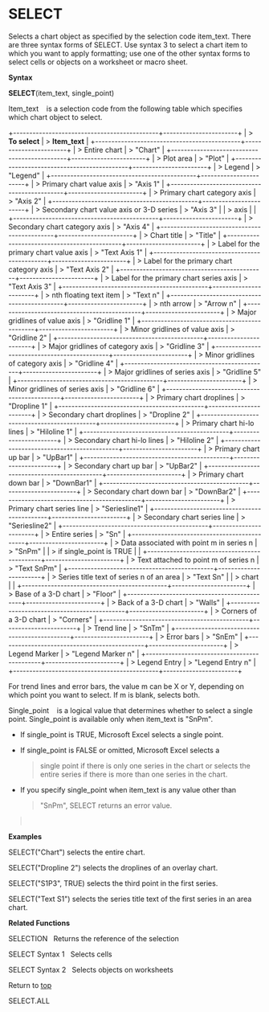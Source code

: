 SELECT
===============

Selects a chart object as specified by the selection code item\_text.
There are three syntax forms of SELECT. Use syntax 3 to select a chart
item to which you want to apply formatting; use one of the other syntax
forms to select cells or objects on a worksheet or macro sheet.

**Syntax**

**SELECT**(item\_text, single\_point)

Item\_text    is a selection code from the following table which
specifies which chart object to select.

+---------------------------------------------+-----------------------+
| > **To select**                             | > **Item\_text**      |
+---------------------------------------------+-----------------------+
| > Entire chart                              | > \"Chart\"           |
+---------------------------------------------+-----------------------+
| > Plot area                                 | > \"Plot\"            |
+---------------------------------------------+-----------------------+
| > Legend                                    | > \"Legend\"          |
+---------------------------------------------+-----------------------+
| > Primary chart value axis                  | > \"Axis 1\"          |
+---------------------------------------------+-----------------------+
| > Primary chart category axis               | > \"Axis 2\"          |
+---------------------------------------------+-----------------------+
| > Secondary chart value axis or 3-D series  | > \"Axis 3\"          |
| > axis                                      |                       |
+---------------------------------------------+-----------------------+
| > Secondary chart category axis             | > \"Axis 4\"          |
+---------------------------------------------+-----------------------+
| > Chart title                               | > \"Title\"           |
+---------------------------------------------+-----------------------+
| > Label for the primary chart value axis    | > \"Text Axis 1\"     |
+---------------------------------------------+-----------------------+
| > Label for the primary chart category axis | > \"Text Axis 2\"     |
+---------------------------------------------+-----------------------+
| > Label for the primary chart series axis   | > \"Text Axis 3\"     |
+---------------------------------------------+-----------------------+
| > nth floating text item                    | > \"Text n\"          |
+---------------------------------------------+-----------------------+
| > nth arrow                                 | > \"Arrow n\"         |
+---------------------------------------------+-----------------------+
| > Major gridlines of value axis             | > \"Gridline 1\"      |
+---------------------------------------------+-----------------------+
| > Minor gridlines of value axis             | > \"Gridline 2\"      |
+---------------------------------------------+-----------------------+
| > Major gridlines of category axis          | > \"Gridline 3\"      |
+---------------------------------------------+-----------------------+
| > Minor gridlines of category axis          | > \"Gridline 4\"      |
+---------------------------------------------+-----------------------+
| > Major gridlines of series axis            | > \"Gridline 5\"      |
+---------------------------------------------+-----------------------+
| > Minor gridlines of series axis            | > \"Gridline 6\"      |
+---------------------------------------------+-----------------------+
| > Primary chart droplines                   | > \"Dropline 1\"      |
+---------------------------------------------+-----------------------+
| > Secondary chart droplines                 | > \"Dropline 2\"      |
+---------------------------------------------+-----------------------+
| > Primary chart hi-lo lines                 | > \"Hiloline 1\"      |
+---------------------------------------------+-----------------------+
| > Secondary chart hi-lo lines               | > \"Hiloline 2\"      |
+---------------------------------------------+-----------------------+
| > Primary chart up bar                      | > \"UpBar1\"          |
+---------------------------------------------+-----------------------+
| > Secondary chart up bar                    | > \"UpBar2\"          |
+---------------------------------------------+-----------------------+
| > Primary chart down bar                    | > \"DownBar1\"        |
+---------------------------------------------+-----------------------+
| > Secondary chart down bar                  | > \"DownBar2\"        |
+---------------------------------------------+-----------------------+
| > Primary chart series line                 | > \"Seriesline1\"     |
+---------------------------------------------+-----------------------+
| > Secondary chart series line               | > \"Seriesline2\"     |
+---------------------------------------------+-----------------------+
| > Entire series                             | > \"Sn\"              |
+---------------------------------------------+-----------------------+
| > Data associated with point m in series n  | > \"SnPm\"            |
| > if single\_point is TRUE                  |                       |
+---------------------------------------------+-----------------------+
| > Text attached to point m of series n      | > \"Text SnPm\"       |
+---------------------------------------------+-----------------------+
| > Series title text of series n of an area  | > \"Text Sn\"         |
| > chart                                     |                       |
+---------------------------------------------+-----------------------+
| > Base of a 3-D chart                       | > \"Floor\"           |
+---------------------------------------------+-----------------------+
| > Back of a 3-D chart                       | > \"Walls\"           |
+---------------------------------------------+-----------------------+
| > Corners of a 3-D chart                    | > \"Corners\"         |
+---------------------------------------------+-----------------------+
| > Trend line                                | > \"SnTm\"            |
+---------------------------------------------+-----------------------+
| > Error bars                                | > \"SnEm\"            |
+---------------------------------------------+-----------------------+
| > Legend Marker                             | > \"Legend Marker n\" |
+---------------------------------------------+-----------------------+
| > Legend Entry                              | > \"Legend Entry n\"  |
+---------------------------------------------+-----------------------+

For trend lines and error bars, the value m can be X or Y, depending on
which point you want to select. If m is blank, selects both.

Single\_point    is a logical value that determines whether to select a
single point. Single\_point is available only when item\_text is
\"SnPm\".

-   If single\_point is TRUE, Microsoft Excel selects a single point.

-   If single\_point is FALSE or omitted, Microsoft Excel selects a
    > single point if there is only one series in the chart or selects
    > the entire series if there is more than one series in the chart.

-   If you specify single\_point when item\_text is any value other than
    > \"SnPm\", SELECT returns an error value.

>  

**Examples**

SELECT(\"Chart\") selects the entire chart.

SELECT(\"Dropline 2\") selects the droplines of an overlay chart.

SELECT(\"S1P3\", TRUE) selects the third point in the first series.

SELECT(\"Text S1\") selects the series title text of the first series in
an area chart.

**Related Functions**

SELECTION   Returns the reference of the selection

SELECT Syntax 1   Selects cells

SELECT Syntax 2   Selects objects on worksheets

Return to [top](#Q)

SELECT.ALL
